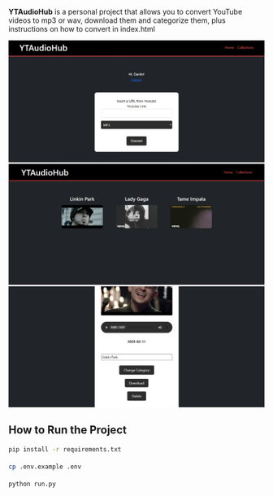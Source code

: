 **YTAudioHub** is a personal project that allows you to convert YouTube videos to mp3 or wav, download them and categorize them, plus instructions on how to convert in index.html

![Main](images/main_page.png)
![SongList](images/song_list.png)
![Song](images/song.png)

## **How to Run the Project**

```bash
pip install -r requirements.txt

cp .env.example .env

python run.py
```
